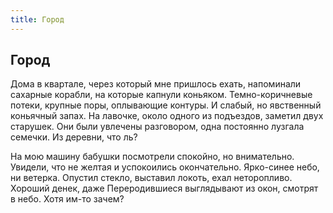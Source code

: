```yaml
---
title: Город
---
```

## Город

Дома в квартале, через который мне пришлось ехать, напоминали сахарные корабли, на которые капнули коньяком. Темно-коричневые потеки, крупные поры, оплывающие контуры. И слабый, но явственный коньячный запах. На лавочке, около одного из подъездов, заметил двух старушек. Они были увлечены разговором, одна постоянно лузгала семечки. Из деревни, что ль?

На мою машину бабушки посмотрели спокойно, но внимательно. Увидели, что не желтая и успокоились окончательно. Ярко-синее небо, ни ветерка. Опустил стекло, выставил локоть, ехал неторопливо. Хороший денек, даже Переродившиеся выглядывают из окон, смотрят в небо. Хотя им-то зачем?